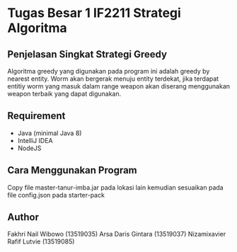 # Tugas Besar 1 IF2211 Strategi Algoritma

## Penjelasan Singkat Strategi Greedy
Algoritma greedy yang digunakan pada program ini adalah greedy by nearest entity. Worm akan bergerak menuju entity terdekat, jika terdapat entitiy worm yang masuk dalam range weapon akan diserang menggunakan weapon terbaik yang dapat digunakan.

## Requirement
- Java (minimal Java 8)
- IntelliJ IDEA
- NodeJS

## Cara Menggunakan Program
Copy file master-tanur-imba.jar pada lokasi lain kemudian sesuaikan pada file config.json pada starter-pack

## Author
Fakhri Nail Wibowo (13519035)
Arsa Daris Gintara (13519037)
Nizamixavier Rafif Lutvie (13519085)